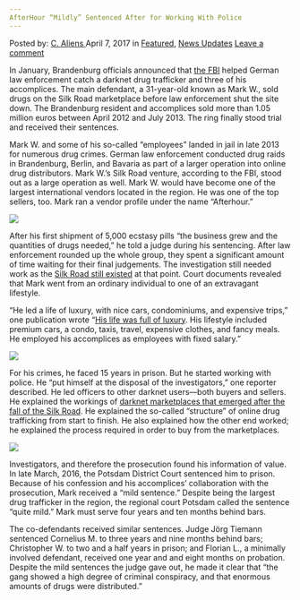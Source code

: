 ```yaml
---
AfterHour “Mildly” Sentenced After for Working With Police
---
```

<article class="post-listing post-19047 post type-post status-publish format-standard has-post-thumbnail hentry category-deepdot-news category-news-updates tag-afterhour tag-mildly tag-police tag-sentenced tag-working">
    <div class="post-inner">
        <span>Posted by: <a href="https://www.deepdotweb.com/author/caliens/" title="">C. Aliens </a></span>
    <span>April 7, 2017</span>
    <span>in <a href="https://www.deepdotweb.com/category/deepdot-news/" rel="category tag">Featured</a>, <a href="https://www.deepdotweb.com/category/news-updates/" rel="category tag">News Updates</a></span>
    <span><a href="https://www.deepdotweb.com/2017/04/07/afterhour-mildly-sentenced-working-police/#respond">Leave a comment</a></span>
    </p>
    <div class="clear"></div>
    <div class="entry">
    <p>In January, Brandenburg officials announced that <a href="https://www.deepdotweb.com/tag/fbi/">the FBI</a> helped German law enforcement catch a darknet drug trafficker and three of his accomplices. The main defendant, a 31-year-old known as Mark W., sold drugs on the Silk Road marketplace before law enforcement shut the site down. The Brandenburg resident and accomplices sold more than 1.05 million euros between April 2012 and July 2013. The ring finally stood trial and received their sentences.</p>
    <p>Mark W. and some of his so-called “employees” landed in jail in late 2013 for numerous drug crimes. German law enforcement conducted drug raids in Brandenburg, Berlin, and Bavaria as part of a larger operation into online drug distributors. Mark W.&#8217;s Silk Road venture, according to the FBI, stood out as a large operation as well. Mark W. would have become one of the largest international vendors located in the region. He was one of the top sellers, too. Mark ran a vendor profile under the name “Afterhour​.”</p>
    <p><img class="wp-image-19052 aligncenter" src="https://www.deepdotweb.com/wp-content/uploads/2017/04/word-image-12.png" srcset="https://www.deepdotweb.com/wp-content/uploads/2017/04/word-image-12.png 762w, https://www.deepdotweb.com/wp-content/uploads/2017/04/word-image-12-300x173.png 300w" sizes="(max-width: 762px) 100vw, 762px" /></p>
    <p>After his first shipment of 5,000 ecstasy pills &#8220;the business grew and the quantities of drugs needed,” he told a judge during his sentencing. After law enforcement rounded up the whole group, they spent a significant amount of time waiting for their final judgements. The investigation still needed work as the <a href="https://www.deepdotweb.com/tag/silk/">Silk Road still existed</a> at that point. Court documents revealed that Mark went from an ordinary individual to one of an extravagant lifestyle.</p>
    <p>“He led a life of luxury, with nice cars, condominiums, and expensive trips,&#8221; one publication wrote “<a href="http://m.maz-online.de/Lokales/Brandenburg-Havel/Mildes-Urteil-fuer-Darknet-Dealer">His life was full of luxury</a>. His lifestyle included premium cars, a condo, taxis, travel, expensive clothes, and fancy meals. He employed his accomplices as employees with fixed salary.”</p>
    <p><img class="wp-image-19053 aligncenter" src="https://www.deepdotweb.com/wp-content/uploads/2017/04/word-image-13.png" srcset="https://www.deepdotweb.com/wp-content/uploads/2017/04/word-image-13.png 949w, https://www.deepdotweb.com/wp-content/uploads/2017/04/word-image-13-300x105.png 300w" sizes="(max-width: 949px) 100vw, 949px" /></p>
    <p>For his crimes, he faced 15 years in prison. But he started working with police. He &#8220;put himself at the disposal of the investigators,&#8221; one reporter described. He led officers to other darknet users—both buyers and sellers. He explained the workings of <a href="https://www.deepdotweb.com/marketplace-directory/categories/top-markets/">darknet marketplaces that emerged after the fall of the Silk Road</a>. He explained the so-called &#8220;structure&#8221; of online drug trafficking from start to finish. He also explained how the other end worked; he explained the process required in order to buy from the marketplaces.</p>
    <p><img class="wp-image-19054 aligncenter" src="https://www.deepdotweb.com/wp-content/uploads/2017/04/word-image-8.jpeg" srcset="https://www.deepdotweb.com/wp-content/uploads/2017/04/word-image-8.jpeg 320w, https://www.deepdotweb.com/wp-content/uploads/2017/04/word-image-8-300x200.jpeg 300w" sizes="(max-width: 320px) 100vw, 320px" /></p>
    <p>Investigators, and therefore the prosecution found his information of value. In late March, 2016, the Potsdam District Court sentenced him to prison. Because of his confession and his accomplices’ collaboration with the prosecution, Mark received a &#8220;mild sentence.” Despite being the Iargest drug trafficker in the region, the regional court Potsdam called the sentence &#8220;quite mild.” Mark must serve four years and ten months behind bars.</p>
    <p>The co-defendants received similar sentences. Judge Jörg Tiemann sentenced Cornelius M. to three years and nine months behind bars; Christopher W. to two and a half years in prison; and Florian L., a minimally involved defendant, received one year and and eight months on probation. Despite the mild sentences the judge gave out, he made it clear that “the gang showed a high degree of criminal conspiracy, and that enormous amounts of drugs were distributed.”</p>
    </div>
    <span style="display:none"><a href="https://www.deepdotweb.com/tag/afterhour/" rel="tag">afterhour</a> <a href="https://www.deepdotweb.com/tag/mildly/" rel="tag">mildly</a> <a href="https://www.deepdotweb.com/tag/police/" rel="tag">police</a> <a href="https://www.deepdotweb.com/tag/sentenced/" rel="tag">sentenced</a> <a href="https://www.deepdotweb.com/tag/working/" rel="tag">working</a></span> <span style="display:none" class="updated">2017-04-07</span>
    <div style="display:none" class="vcard author" itemprop="author" itemscope itemtype="http://schema.org/Person"><strong class="fn" itemprop="name"><a href="https://www.deepdotweb.com/author/caliens/" title="Posts by C. Aliens" rel="author">C. Aliens</a></strong></div>
    </div>
</article>


